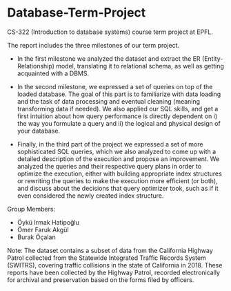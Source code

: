 # Database-Term-Project
CS-322 (Introduction to database systems) course term project at EPFL. 

The report includes the three milestones of our term project.

- In the first milestone we analyzed the dataset and extract the ER (Entity-Relationship) model, translating
it to relational schema, as well as getting acquainted with a DBMS.

- In the second milestone, we expressed a set of queries on top of the loaded database. The goal of this
part is to familiarize with data loading and the task of data processing and eventual cleaning (meaning
transforming data if needed). We also applied our SQL skills, and get a first intuition about how query
performance is directly dependent on i) the way you formulate a query and ii) the logical and physical design of
your database.

- Finally, in the third part of the project we expressed a set of more sophisticated SQL queries, which we
also analyzed to come up with a detailed description of the execution and propose an improvement. We
analyzed the queries and their respective query plans in order to optimize the execution, either with building
appropriate index structures or rewriting the queries to make the execution more efficient (or both), and discuss
about the decisions that query optimizer took, such as if it even considered the newly created index structure. 

Group Members:
- Öykü Irmak Hatipoğlu
- Ömer Faruk Akgül
- Burak Öçalan
 
Note: The dataset contains a subset of data from the California Highway Patrol collected from the Statewide Integrated
Traffic Records System (SWITRS), covering traffic collisions in the state of California in 2018. These reports have
been collected by the Highway Patrol, recorded electronically for archival and preservation based on the forms
filed by officers.

